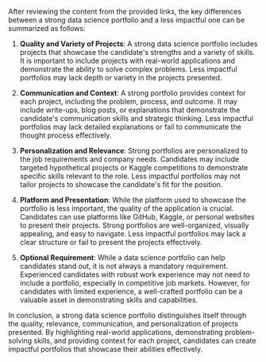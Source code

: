 After reviewing the content from the provided links, the key differences between a strong data science portfolio and a less impactful one can be summarized as follows:

1. **Quality and Variety of Projects**: A strong data science portfolio includes projects that showcase the candidate's strengths and a variety of skills. It is important to include projects with real-world applications and demonstrate the ability to solve complex problems. Less impactful portfolios may lack depth or variety in the projects presented.

2. **Communication and Context**: A strong portfolio provides context for each project, including the problem, process, and outcome. It may include write-ups, blog posts, or explanations that demonstrate the candidate's communication skills and strategic thinking. Less impactful portfolios may lack detailed explanations or fail to communicate the thought process effectively.

3. **Personalization and Relevance**: Strong portfolios are personalized to the job requirements and company needs. Candidates may include targeted hypothetical projects or Kaggle competitions to demonstrate specific skills relevant to the role. Less impactful portfolios may not tailor projects to showcase the candidate's fit for the position.

4. **Platform and Presentation**: While the platform used to showcase the portfolio is less important, the quality of the application is crucial. Candidates can use platforms like GitHub, Kaggle, or personal websites to present their projects. Strong portfolios are well-organized, visually appealing, and easy to navigate. Less impactful portfolios may lack a clear structure or fail to present the projects effectively.

5. **Optional Requirement**: While a data science portfolio can help candidates stand out, it is not always a mandatory requirement. Experienced candidates with robust work experience may not need to include a portfolio, especially in competitive job markets. However, for candidates with limited experience, a well-crafted portfolio can be a valuable asset in demonstrating skills and capabilities.

In conclusion, a strong data science portfolio distinguishes itself through the quality, relevance, communication, and personalization of projects presented. By highlighting real-world applications, demonstrating problem-solving skills, and providing context for each project, candidates can create impactful portfolios that showcase their abilities effectively.
